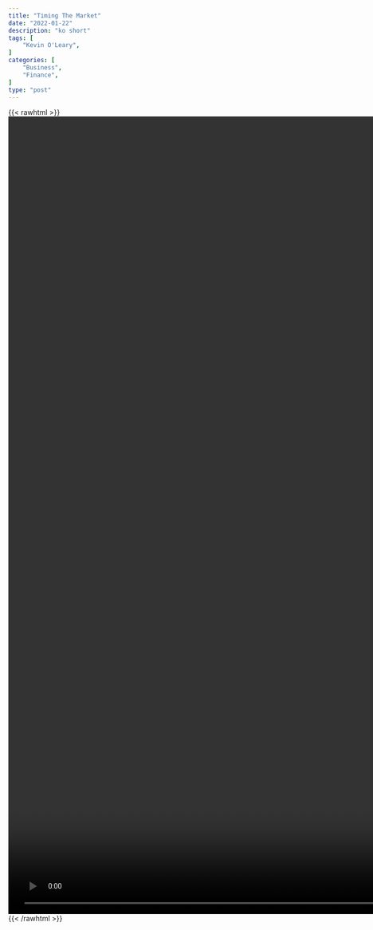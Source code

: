 ```yaml
---
title: "Timing The Market"
date: "2022-01-22"
description: "ko short"
tags: [
    "Kevin O'Leary",
]
categories: [
    "Business",
    "Finance",
]
type: "post"
---
```

{{< rawhtml >}}
    <video style="height:40vh;width:auto" overflow="hidden" controls>
        <source src="https://clips.dev00ps.com/Kevin%20O%27Leary/timing_the_market.mp4" type="video/mp4"> 
    </video>
{{< /rawhtml >}}